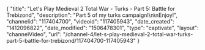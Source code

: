 {
    "title": "Let's Play Medieval 2 Total War - Turks - Part 5: Battle for Trebizond",
    "description": "Part 5 of my turks campaign!\n\nEnjoy!",
    "channelid": "117404700",
    "videoid": "117405943",
    "date_created": "1412096822",
    "date_modified": "1506478301",
    "type": "captivate",
    "layout": "channelVideo",
    "url": "\/channel-4\/let-s-play-medieval-2-total-war-turks-part-5-battle-for-trebizond\/117404700-117405943"
}